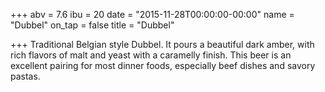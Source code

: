+++
abv = 7.6
ibu = 20
date = "2015-11-28T00:00:00-00:00"
name = "Dubbel"
on_tap = false
title = "Dubbel"

+++
Traditional Belgian style Dubbel. It pours a beautiful dark amber, with rich flavors of malt and yeast with a caramelly finish. This beer is an excellent pairing for most dinner foods, especially beef dishes and savory pastas.